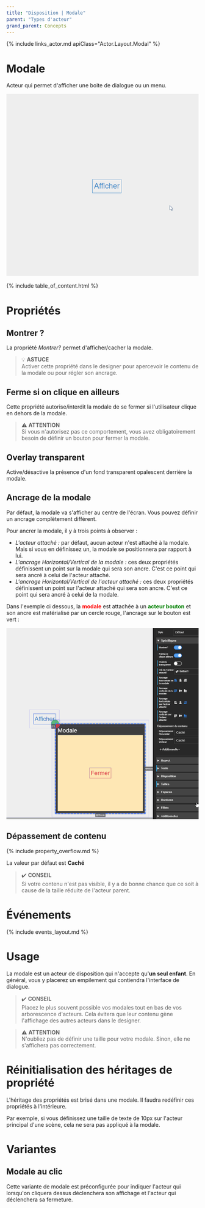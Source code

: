 ```yaml
---
title: "Disposition | Modale"
parent: "Types d'acteur"
grand_parent: Concepts
---
```



{% include links_actor.md apiClass="Actor.Layout.Modal" %}

# Modale

Acteur qui permet d'afficher une boite de dialogue ou un menu.

![SynApps](../../assets/concepts/actor/modal/sample-01.gif)

{% include table_of_content.html %}

# Propriétés

## Montrer ?

La propriété *Montrer?* permet d'afficher/cacher la modale.

> 💡 **ASTUCE**<br>
> Activer cette propriété dans le designer pour apercevoir le contenu de la modale ou pour régler son ancrage.


## Ferme si on clique en ailleurs

Cette propriété autorise/interdit la modale de se fermer si l'utilisateur clique en dehors de la modale.

> ⚠️ **ATTENTION**<br>
> Si vous n'autorisez pas ce comportement, vous avez obligatoirement besoin de définir un bouton pour fermer la modale.

## Overlay transparent

Active/désactive la présence d'un fond transparent opalescent derrière la modale.


## Ancrage de la modale

Par défaut, la modale va s'afficher au centre de l'écran. Vous pouvez définir un ancrage complètement différent.

Pour ancrer la modale, il y à trois points à observer :
- *L'acteur attaché :* par défaut, aucun acteur n'est attaché à la modale. Mais si vous en définissez un, la modale se positionnera par rapport à lui.
- *L'ancrage Horizontal/Vertical de la modale :* ces deux propriétés définissent un point sur la modale qui sera son ancre. C'est ce point qui sera ancré à celui de l'acteur attaché.
- *L'ancrage Horizontal/Vertical de l'acteur attaché :* ces deux propriétés définissent un point sur l'acteur attaché qui sera son ancre. C'est ce point qui sera ancré à celui de la modale.

Dans l'exemple ci dessous, la <span style="color: red;">**modale**</span> est attachée à un <span style="color: green;">**acteur bouton**</span> et son ancre est matérialisé par un cercle rouge, l'ancrage sur le bouton est vert :

![SynApps](../../assets/concepts/actor/modal/sample-02.gif)



## Dépassement de contenu

{% include property_overflow.md %}

La valeur par défaut est **Caché**

> ✔️ **CONSEIL**<br>
> Si votre contenu n'est pas visible, il y a de bonne chance que ce soit à cause de la taille réduite de l'acteur parent.


# Événements

{% include events_layout.md %}

# Usage

La modale est un acteur de disposition qui n'accepte qu'**un seul enfant**. En général, vous y placerez un empilement qui contiendra l'interface de dialogue.

> ✔️ **CONSEIL**<br>
> Placez le plus souvent possible vos modales tout en bas de vos arborescence d'acteurs. Cela évitera que leur contenu gène l'affichage des autres acteurs dans le designer.

> ⚠️ **ATTENTION**<br>
> N'oubliez pas de définir une taille pour votre modale. Sinon, elle ne s'affichera pas correctement.

# Réinitialisation des héritages de propriété

L'héritage des propriétés est brisé dans une modale. Il faudra redéfinir ces propriétés à l'intérieure.

Par exemple, si vous définissez une taille de texte de 10px sur l'acteur principal d'une scène, cela ne sera pas appliqué à la modale.


# Variantes

## Modale au clic

Cette variante de modale est préconfigurée pour indiquer l'acteur qui lorsqu'on cliquera dessus déclenchera son affichage et l'acteur qui déclenchera sa fermeture.
